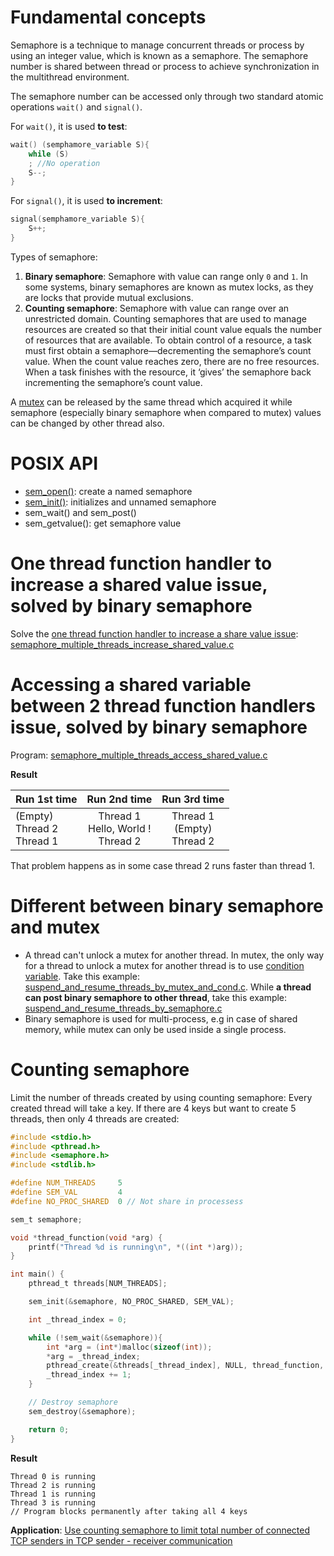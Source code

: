 # Fundamental concepts

Semaphore is a technique to manage concurrent threads or process by using an integer value, which is known as a semaphore. The semaphore number is shared between thread or process to achieve synchronization in the multithread environment.

The semaphore number can be accessed only through two standard atomic operations ``wait()`` and ``signal()``.

For ``wait()``,  it is used **to test**:

```c
wait() (semphamore_variable S){
	while (S)
	; //No operation
	S--;
}
```

For ``signal()``, it is used **to increment**:

```c
signal(semphamore_variable S){
	S++;
}
```

Types of semaphore:

1. **Binary semaphore**: Semaphore with value can range only ``0`` and ``1``. In some systems, binary semaphores are known as mutex locks, as they are locks that provide mutual exclusions.
2. **Counting semaphore**: Semaphore with value can range over an unrestricted domain. Counting semaphores that are used to manage resources are created so that their initial count value equals the number of resources that are available. To obtain control of a resource, a task must first obtain a semaphore—decrementing the semaphore’s count value. When the count value reaches zero, there are no free resources. When a task finishes with the resource, it ‘gives’ the semaphore back incrementing the semaphore’s count value. 

A [mutex](../Mutex.md) can be released by the same thread which acquired it while semaphore (especially binary semaphore when compared to mutex) values can be changed by other thread also.

# POSIX API

* [sem_open()](): create a named semaphore
* [sem_init()](): initializes and unnamed semaphore
* sem_wait() and sem_post()
* sem_getvalue(): get semaphore value

# One thread function handler to increase a shared value issue, solved by binary semaphore

Solve the [one thread function handler to increase a share value issue](https://github.com/TranPhucVinh/C/blob/master/Physical%20layer/Thread/Race%20condition.md#one-thread-function-handler-to-increase-a-share-value): [semaphore_multiple_threads_increase_shared_value.c](https://github.com/TranPhucVinh/C/blob/master/Physical%20layer/Thread/src/semaphore_multiple_threads_increase_shared_value.c)

# Accessing a shared variable between 2 thread function handlers issue, solved by binary semaphore

Program: [semaphore_multiple_threads_access_shared_value.c](https://github.com/TranPhucVinh/C/blob/master/Physical%20layer/Thread/src/semaphore_multiple_threads_access_shared_value.c)

**Result**

| Run 1st time | Run 2nd time | Run 3rd time|
| ------- |:------:|:------:|
| (Empty)<br>Thread 2 <br>Thread 1  <br>| Thread 1<br>Hello, World !<br>Thread 2|Thread 1<br>(Empty)<br>Thread 2|

That problem happens as in some case thread 2 runs faster than thread 1.
# Different between binary semaphore and mutex
* A thread can't unlock a mutex for another thread. In mutex, the only way for a thread to unlock a mutex for another thread is to use [condition variable](). Take this example: [suspend_and_resume_threads_by_mutex_and_cond.c](https://github.com/TranPhucVinh/C/blob/master/Physical%20layer/Thread/src/suspend_and_resume_threads_by_mutex_and_cond.c). While **a thread can post binary semaphore to other thread**, take this example: [suspend_and_resume_threads_by_semaphore.c](https://github.com/TranPhucVinh/C/blob/master/Physical%20layer/Thread/src/suspend_and_resume_threads_by_semaphore.c)
* Binary semaphore is used for multi-process, e.g in case of shared memory, while mutex can only be used inside a single process.
# Counting semaphore

Limit the number of threads created by using counting semaphore: Every created thread will take a key. If there are 4 keys but want to create 5 threads, then only 4 threads are created:
```c
#include <stdio.h>
#include <pthread.h>
#include <semaphore.h>
#include <stdlib.h>

#define NUM_THREADS     5
#define SEM_VAL         4
#define NO_PROC_SHARED  0 // Not share in processess

sem_t semaphore;

void *thread_function(void *arg) {
    printf("Thread %d is running\n", *((int *)arg));
}

int main() {
    pthread_t threads[NUM_THREADS];

    sem_init(&semaphore, NO_PROC_SHARED, SEM_VAL);

    int _thread_index = 0;

    while (!sem_wait(&semaphore)){
        int *arg = (int*)malloc(sizeof(int));
        *arg = _thread_index;
        pthread_create(&threads[_thread_index], NULL, thread_function, arg);
        _thread_index += 1;
    }

    // Destroy semaphore
    sem_destroy(&semaphore);

    return 0;
}
```
**Result**
```
Thread 0 is running
Thread 2 is running
Thread 1 is running
Thread 3 is running
// Program blocks permanently after taking all 4 keys
```
**Application**: [Use counting semaphore to limit total number of connected TCP senders in TCP sender - receiver communication](https://github.com/TranPhucVinh/Cplusplus/tree/master/Transport%20layer#single-tcp-receiver-for-multiple-tcp-senders-use-counting-semaphore-to-limit-total-number-of-connected-tcp-senders)
